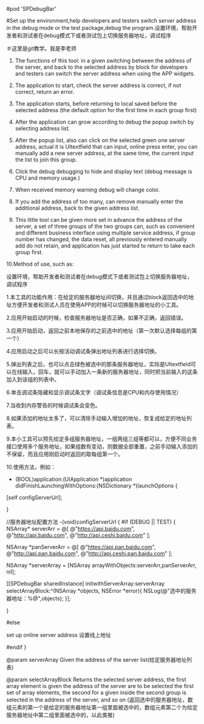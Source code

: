 
#pod 'SPDebugBar'                   

#Set up the environment,help developers and testers switch server address in the debug mode or the test package,debug the program.设置环境，帮助开发者和测试者在debug模式下或者测试包上切换服务器地址，调试程序

＃这里是git教学。我是李老师

1. The functions of this tool: in a given switching between the address of the server, and back to the selected address by block for developers and testers can switch the server address when using the APP widgets.

2. The application to start, check the server address is correct, if not correct, return an error.

3. The application starts, before returning to local saved before the selected address (the default option for the first time in each group first)

4. After the application can grow according to debug the popup switch by selecting address list.

5. After the popup list, also can click on the selected green one server address, actual it is UItextfield that can input, online press enter, you can manually add a new server address, at the same time, the current input the list to join this group.

6. Click the debug debugging to hide and display text (debug message is CPU and memory usage.)

7. When received memory warning debug will change color.

8. If you add the address of too many, can remove manually enter the additional address, back to the given address list.

9. This little tool can be given more set in advance the address of the server, a set of three groups of the two groups can, such as convenient and different business interface using multiple service address, if group number has changed, the data reset, all previously entered manually add do not retain, and application has just started to return to take each group first.

10.Method of use, such as:

设置环境，帮助开发者和测试者在debug模式下或者测试包上切换服务器地址，调试程序

1.本工具的功能作用：在给定的服务器地址间切换，并且通过block返回选中的地址方便开发者和测试人员在使用APP的时候可以切换服务器地址的小工具。

2.应用开始启动的时候，检查服务器地址是否正确，如果不正确，返回错误。

3.应用开始启动，返回之前本地保存的之前选中的地址（第一次默认选择每组的第一个）

4.应用启动之后可以长按活动调试条弹出地址列表进行选择切换。

5.弹出列表之后，也可以点击绿色被选中的那条服务器地址，实际是UItextfield可以在线输入，回车，就可以手动加入一条新的服务器地址，同时把当前输入的这条加入到该组的列表中。

6.单击调试条隐藏和显示调试条文字（调试条信息是CPU和内存使用情况）

7.当收到内存警告的时候调试条会变色。

8.如果添加的地址太多了，可以清除手动输入增加的地址，恢复成给定的地址列表。

9.本小工具可以预先给定多组服务器地址，一组两组三组等都可以，方便不同业务接口使用多个服务地址，如果组数有变动，则数据全部重置，之前手动输入添加的不保留，而且应用刚启动时返回的取每组第一个。

10.使用方法，例如：
- (BOOL)application:(UIApplication *)application didFinishLaunchingWithOptions:(NSDictionary *)launchOptions
{

[self configServerUrl];

}

//服务器地址配置方法
-(void)configServerUrl
{
#if (DEBUG || TEST)
{
NSArray* serverArr = @[
@"https://api.baidu.com",
@"http://api.baidu.com",
@"http://api.ceshi.baidu.com"
];

NSArray *panServerArr = @[
@"https://api.pan.baidu.com",
@"http://api.pan.baidu.com",
@"http://api.ceshi.pan.baidu.com"
];

NSArray *serverArray = [NSArray arrayWithObjects:serverArr,panServerArr, nil];

[[SPDebugBar sharedInstance] initwithServerArray:serverArray selectArrayBlock:^(NSArray *objects, NSError *error){
NSLog(@"选中的服务器地址：%@",objects);
}];

}

#else

  set up online server address
  设置线上地址

#endif
}


@param serverArray      Given the address of the server list(给定服务器地址列表)

@param selectArrayBlock Returns the selected server address, the first array element is given the address of the server are to be selected the first set of array elements, the second for a given inside the second group is selected in the address of the server, and so on
(返回选中的服务器地址，数组元素的第一个是给定的服务器地址第一组里面被选中的，数组元素第二个为给定服务器地址中第二组里面被选中的，以此类推)


